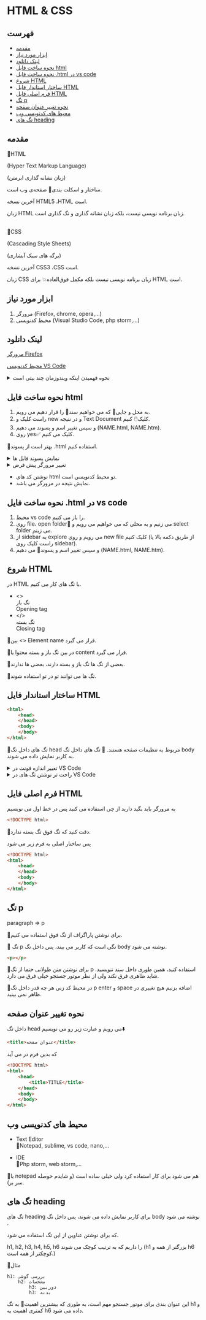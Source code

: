 <div dir=”rtl”>

# HTML & CSS

## فهرست

* [مقدمه](#مقدمه)
* [ابزار مورد نیاز](#ابزار-مورد-نیاز)
* [لینک دانلود](#لینک-دانلود)
* [نحوه ساخت فایل html](#نحوه-ساخت-فایل-html)
* [نحوه ساخت فایل .html در vs code](#نحوه-ساخت-فایل-html-در-vs-code)
* [شروع HTML](#شروع-html)
* [ساختار استاندار فایل HTML](#ساختار-استاندار-فایل-HTML)
* [فرم اصلی فایل HTML](#فرم-اصلی-فایل-HTML)
* [تگ p](#تگ-p)
* [نحوه تغییر عنوان صفحه](#نحوه-تغییر-عنوان-صفحه)
* [محیط های کدنویسی وب](#محیط-های-کدنویسی-وب)
* [تگ های heading](#تگ-های-heading)

## مقدمه

:beginner:HTML

(Hyper Text Markup Language)

(زبان نشانه گذاری ابرمتن)

ساختار و اسکلت بندی:bone: صفحه‌ی وب است.

آخرین نسخه HTML5 ،HTML است.

زبان HTML زبان برنامه نویسی نیست، بلکه زبان نشانه گذاری و تگ گذاری است.<br><br>

:beginner:CSS

(Cascading Style Sheets)

(برگه های سبک آبشاری)

آخرین نسخه CSS3 ،CSS است.

زبان CSS زبان برنامه نویسی نیست بلکه مکمل فوق‌العاده:boom: برای HTML است.

## ابزار مورد نیاز

1. مرورگر (Firefox, chrome, opera,…)
2. محیط کدنویسی (Visual Studio Code, php storm,…)

## لینک دانلود

[مرورگر Firefox](https://www.mozilla.org/en-US/firefox/download/thanks/)

[محیط کدنویسی VS Code](https://code.visualstudio.com/download)

<details>

<summary>
نحوه فهمیدن اینکه ویندوزمان چند بیتی است
</summary>

1. به my computer می رویم.
2. روی بخش خالی صفحه راست کلیک کرده و روی گزینه properties کلیک می کنیم.
3. مقدار system type نشان می دهد سیستم:computer: شما چند بیتی است.

</details>

## نحوه ساخت فایل html
1. به محل و جایی:file_folder: که می خواهیم سند:pencil: را قرار دهیم می رویم.
2. راست کلیک و new و در نتیجه Text Document کلیک:computer_mouse: کنیم.
3. و سپس تغییر اسم و پسوند می دهیم (NAME.html, NAME.htm).
4. روی yes:white_check_mark: کلیک می کنیم.

:pushpin:بهتر است از پسوند .html استفاده کنیم.

<details>

<summary>
نمایش پسوند فایل ها
</summary>

1. بالا صفحه سربرگ view می رویم.
2. روی option کلیک می کنیم یا توی start سرچ می کنید folder option.
3. به سربرگ view رفته و تیک:ballot_box_with_check: Hide extensions for known file types بر می داریم.

</details>

<details>

<summary>
تغییر مرورگر پیش فرض
</summary>

1. کلیک راست روی برنامه و open with را می زنیم.
2. و روی choose another app کلیک:computer_mouse: می کنیم.
3. مرورگر مورد نطر را انتخاب کرده و تیک always use this app to open .html files بزنید و روی ok:ok_hand: کلیک کنید.

</details>

* نوشتن کد های html تو محیط کدنویسی است.
* نمایش نتیجه در مرورگر می باشد.

## نحوه ساخت فایل .html در vs code

1. محیط vs code را باز می کنیم.
2. روی file، open folder:open_file_folder: می زنیم و به محلی که می خواهیم می رویم و select folder می زینم.
3. از sidebar  به explore  می رویم و روی new file کلیک کنیم (از طریق دکمه بالا یا راست کلیک روی sidebar).
4. و سپس تغییر اسم و پسوند:page_with_curl: می دهیم (NAME.html, NAME.htm).

## شروع HTML

در HTML با تگ های کار می کنیم.


- <><br>
تگ باز<br>
Opening tag<br>
- </><br>
تگ بسته<br>
Closing tag

:pushpin:بین <> Element name قرار می گیرد.

:pushpin:در بین تگ باز و بسته محتوا یا content قرار می گیرد.

:pushpin:بعضی از تگ ها تگ باز و بسته دارند، بعضی ها ندارند.

:pushpin:تگ ها می توانند تو در تو استفاده شوند.

## ساختار استاندار فایل HTML

```html
<html>
    <head>	
    </head>	
    <body>	
    </body>	
</html>
```

:pushpin:تگ های داخل تگ head مربوط به تنظیمات صفحه هستند.
:pushpin: تگ های داخل تگ body به کاربر نمایش داده می شوند.

<details>

<summary>
تغییر اندازه فونت در VS Code
</summary>

1. به File Preferences Setting می رویم.
2. از قسمت font size مقدار تغییر می دهیم.

</details>

<details>

<summary>
راحت تر نوشتن تگ های در VS Code
</summary>

در VS Code با نوشتن اسم تگ و فشار دادن دکمه tab تبدیل به تگ مورد نظر می شود.

```
html + press tab button => <html></html>
```

</details>

## فرم اصلی فایل HTML

به مرورگر باید بگید دارید از چی استفاده می کنید پس در خط اول می نویسیم

```html
<!DOCTYPE html>
```

:pushpin:دقت کنید که تگ فوق تگ بسته ندارد.

پس ساختار اصلی به فرم زیر می شود

```html
<!DOCTYPE html>
<html>
    <head>	
    </head>	
    <body>	
    </body>	
</html>
```
## تگ p

paragraph => p

:round_pushpin:برای نوشتن پاراگراف از تگ فوق استفاده می کنیم.

:round_pushpin: تگ p تگی است که کاربر می بیند، پس داخل تگ body نوشته می شود.

```html
<p></p>
```

:mega:برای نوشتن متن طولانی حتما از تگ p استفاده کنید، همین طوری داخل سند ننویسید. شاید ظاهری فرق نکند ولی از نظر موتور جستجو خیلی فرق می دارد.

:mega:در محیط کد زنی هر چه قدر داخل تگ p enter و space اضافه بزنیم هیچ تغییری در ظاهر نمی بینید.

## نحوه تغییر عنوان صفحه

داخل تگ head می رویم و عبارت زیر رو می نویسیم:arrow_down:

```html
<title>عنوان صفحه</title>
```

که بدین فرم در می آید

```html
<!DOCTYPE html>
<html>
	<head>
		<title>TITLE</title>	
	</head>
	<body>
	</body>	
</html>
```

## محیط های کدنویسی وب

- Text Editor<br>
:diamond_shape_with_a_dot_inside:Notepad, sublime, vs code, nano,...

- IDE<br>
:diamond_shape_with_a_dot_inside:Php storm, web storm,...

:pushpin:با notepad هم می شود برای کار استفاده کرد ولی خیلی ساده است (و شایدم حوصله سر بر).

## تگ های heading

تگ های heading برای کاربر نمایش داده می شوند، پس داخل تگ body نوشته می شود .

که برای نوشتن عناوین از این تگ استفاده می شود.

h1, h2, h3, h4, h5, h6 را داریم که به ترتیب کوچک می شوند (h1 بزرگتر از همه و h6 کوچکتر از همه است.)

:small_red_triangle_down:مثال

```
h1: بررسی گوشی
	h2: مشخصات
		h3: دوربین
		h3: بدنه
```

این عنوان بندی برای موتور جستجو مهم است، به طوری که بیشترین اهمیت:100: به تگ h1 و کمتری اهمیت به h6 داده می شود.


</div>